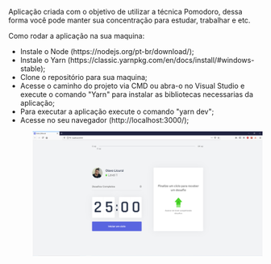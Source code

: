 Aplicação criada com o objetivo de utilizar a técnica Pomodoro, dessa forma você pode manter sua concentração para estudar, trabalhar e etc.

Como rodar a aplicação na sua maquina:
<ul>
  <li>
  Instale o Node (https://nodejs.org/pt-br/download/);
  </li>
  <li>
  Instale o Yarn (https://classic.yarnpkg.com/en/docs/install/#windows-stable);
  </li>
  <li>
  Clone o repositório para sua maquina;
  </li>
  <li>
  Acesse o caminho do projeto via CMD ou abra-o no Visual Studio e execute o comando "Yarn" para instalar as bibliotecas necessarias da aplicação;
  </li>
  <li>
  Para executar a aplicação execute o comando "yarn dev";
  </li>
  <li>
  Acesse no seu navegador (http://localhost:3000/);
  </li>
<ul>

<img src="/public/home.PNG">

